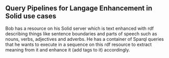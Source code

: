 ## Query Pipelines for Langage Enhancement in Solid use cases

Bob has a resource on his Solid server which is text enhanced with rdf describing things like sentence boundaries and parts of speech such as nouns, verbs, adjectives and adverbs.  He has a container of Sparql queries that he wants to execute in a sequence on this rdf resource to extract meaning from it and enhance it (add tags to it) accordingly.
